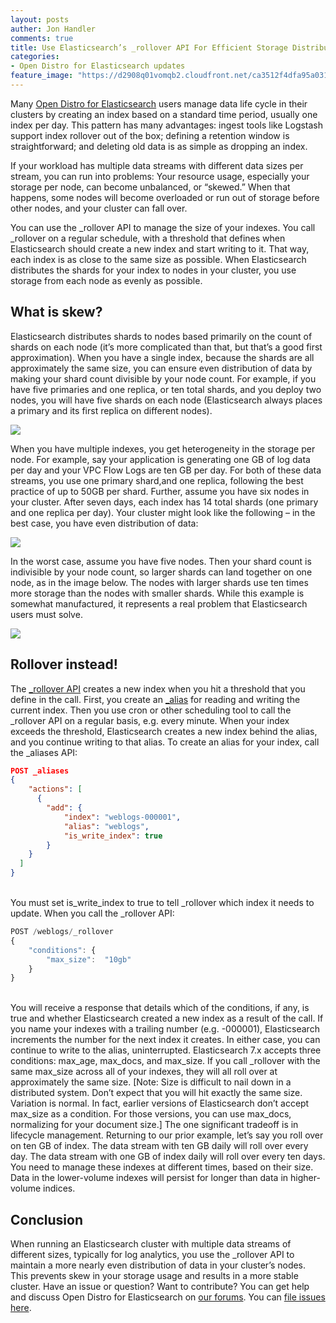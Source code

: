 ```yaml
---
layout: posts
auther: Jon Handler
comments: true
title: Use Elasticsearch’s _rollover API For Efficient Storage Distribution
categories:
- Open Distro for Elasticsearch updates
feature_image: "https://d2908q01vomqb2.cloudfront.net/ca3512f4dfa95a03169c5a670a4c91a19b3077b4/2019/08/06/Rollover1.jpg"
---
```


Many [Open Distro for Elasticsearch](https://opendistro.github.io/for-elasticsearch/) users manage data life cycle in their clusters by creating an index based on a standard time period, usually one index per day. This pattern has many advantages: ingest tools like Logstash support index rollover out of the box; defining a retention window is straightforward; and deleting old data is as simple as dropping an index.

If your workload has multiple data streams with different data sizes per stream, you can run into problems: Your resource usage, especially your storage per node, can become unbalanced, or “skewed.” When that happens, some nodes will become overloaded or run out of storage before other nodes, and your cluster can fall over.

You can use the _rollover API to manage the size of your indexes. You call _rollover on a regular schedule, with a threshold that defines when Elasticsearch should create a new index and start writing to it. That way, each index is as close to the same size as possible. When Elasticsearch distributes the shards for your index to nodes in your cluster, you use storage from each node as evenly as possible.

<!-- more -->

## What is skew?

Elasticsearch distributes shards to nodes based primarily on the count of shards on each node (it’s more complicated than that, but that’s a good first approximation). When you have a single index, because the shards are all approximately the same size, you can ensure even distribution of data by making your shard count divisible by your node count. For example, if you have five primaries and one replica, or ten total shards, and you deploy two nodes, you will have five shards on each node (Elasticsearch always places a primary and its first replica on different nodes).


![](https://d2908q01vomqb2.cloudfront.net/ca3512f4dfa95a03169c5a670a4c91a19b3077b4/2019/08/06/Rollover1.jpg)


When you have multiple indexes, you get heterogeneity in the storage per node. For example, say your application is generating one GB of log data per day and your VPC Flow Logs are ten GB per day. For both of these data streams, you use one primary shard,and one replica, following the best practice of up to 50GB per shard. Further, assume you have six nodes in your cluster. After seven days, each index has 14 total shards (one primary and one replica per day). Your cluster might look like the following – in the best case, you have even distribution of data:


![](https://d2908q01vomqb2.cloudfront.net/ca3512f4dfa95a03169c5a670a4c91a19b3077b4/2019/08/06/Rollover2.jpg)


In the worst case, assume you have five nodes. Then your shard count is indivisible by your node count, so larger shards can land together on one node, as in the image below. The nodes with larger shards use ten times more storage than the nodes with smaller shards.
While this example is somewhat manufactured, it represents a real problem that Elasticsearch users must solve.


![](https://d2908q01vomqb2.cloudfront.net/ca3512f4dfa95a03169c5a670a4c91a19b3077b4/2019/08/06/Rollover3.jpg)


## Rollover instead!

The [_rollover API](https://www.elastic.co/guide/en/elasticsearch/reference/7.0/indices-rollover-index.html) creates a new index when you hit a threshold that you define in the call. First, you create an [_alias](https://www.elastic.co/guide/en/elasticsearch/reference/7.0/indices-aliases.html) for reading and writing the current index. Then you use cron or other scheduling tool to call the _rollover API on a regular basis, e.g. every minute. When your index exceeds the threshold, Elasticsearch creates a new index behind the alias, and you continue writing to that alias.
To create an alias for your index, call the _aliases API:


```json
POST _aliases
{
	"actions": [
	  {
		"add": {
			"index": "weblogs-000001",
			"alias": "weblogs",
			"is_write_index": true
		}
	}
  ]
}
```
<br>
You must set is_write_index to true to tell _rollover which index it needs to update.
When you call the _rollover API:


```javascript
POST /weblogs/_rollover 
{
	"conditions": {
		"max_size":  "10gb"
	}
}
```
<br>
You will receive a response that details which of the conditions, if any, is true and whether Elasticsearch created a new index as a result of the call. If you name your indexes with a trailing number (e.g. -000001), Elasticsearch increments the number for the next index it creates. In either case, you can continue to write to the alias, uninterrupted.
Elasticsearch 7.x accepts three conditions: max_age, max_docs, and max_size. If you call _rollover with the same max_size across all of your indexes, they will all roll over at approximately the same size. [Note: Size is difficult to nail down in a distributed system. Don’t expect that you will hit exactly the same size. Variation is normal. In fact, earlier versions of Elasticsearch don’t accept max_size as a condition. For those versions, you can use max_docs, normalizing for your document size.]
The one significant tradeoff is in lifecycle management. Returning to our prior example, let’s say you roll over on ten GB of index. The data stream with ten GB daily will roll over every day. The data stream with one GB of index daily will roll over every ten days. You need to manage these indexes at different times, based on their size. Data in the lower-volume indexes will persist for longer than data in higher-volume indices.

## Conclusion

When running an Elasticsearch cluster with multiple data streams of different sizes, typically for log analytics, you use the _rollover API to maintain a more nearly even distribution of data in your cluster’s nodes. This prevents skew in your storage usage and results in a more stable cluster.
Have an issue or question? Want to contribute? You can get help and discuss Open Distro for Elasticsearch on [our forums](https://discuss.opendistrocommunity.dev/). You can [file issues here](https://github.com/opendistro-for-elasticsearch/community/issues).




